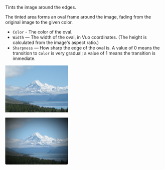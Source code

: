 Tints the image around the edges. 

The tinted area forms an oval frame around the image, fading from the original image to the given color. 

   - `Color` - The color of the oval.
   - `Width` — The width of the oval, in Vuo coordinates. (The height is calculated from the image's aspect ratio.) 
   - `Sharpness` — How sharp the edge of the oval is. A value of 0 means the transition to `Color` is very gradual; a value of 1 means the transition is immediate.

![](mountains.png)

![](vignette.png)
